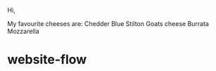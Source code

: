Hi,

My favourite cheeses are:
Chedder
Blue
Stilton
Goats cheese
Burrata
Mozzarella


# website-flow
